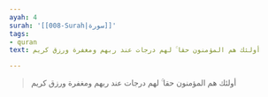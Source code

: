 ```yaml
---
ayah: 4
surah: '[[008-Surah|سورة]]'
tags:
- quran
text: أولئك هم المؤمنون حقا ۚ لهم درجات عند ربهم ومغفرة ورزق كريم

---
```

> أولئك هم المؤمنون حقا ۚ لهم درجات عند ربهم ومغفرة ورزق كريم
